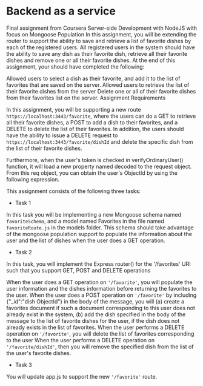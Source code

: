 # Backend as a service 

Final assignment from Coursera Server-side Development with NodeJS with focus on Mongoose Population
In this assignment, you will be extending the router to support the ability to save and retrieve a list of favorite dishes by each of the registered users. All registered users in the system should have the ability to save any dish as their favorite dish, retrieve all their favorite dishes and remove one or all their favorite dishes. At the end of this assignment, your should have completed the following:

Allowed users to select a dish as their favorite, and add it to the list of favorites that are saved on the server.
Allowed users to retrieve the list of their favorite dishes from the server
Delete one or all of their favorite dishes from their favorites list on the server.
Assignment Requirements

In this assignment, you will be supporting a new route `https://localhost:3443/favorite`, where the users can do a GET to retrieve all their favorite dishes, a POST to add a dish to their favorites, and a DELETE to delete the list of their favorites. In addition, the users should have the ability to issue a DELETE request to `https://localhost:3443/favorite/dishId` and delete the specific dish from the list of their favorite dishes.

Furthermore, when the user's token is checked in verifyOrdinaryUser() function, it will load a new property named decoded to the request object. From this req object, you can obtain the user's ObjectId by using the following expression. 

    
This assignment consists of the following three tasks:

- Task 1

In this task you will be implementing a new Mongoose schema named `favoriteSchema`, and a model named Favorites in the file named `favoriteRoute.js` in the models folder. This schema should take advantage of the mongoose population support to populate the information about the user and the list of dishes when the user does a GET operation.

- Task 2

In this task, you will implement the Express router() for the '/favorites' URI such that you support GET, POST and DELETE operations

When the user does a GET operation on `'/favorite'`, you will populate the user information and the dishes information before returning the favorites to the user.
When the user does a POST operation on `'/favorite'` by including {"_id":"dish ObjectId"} in the body of the message, you will (a) create a favorites document if such a document corresponding to this user does not already exist in the system, (b) add the dish specified in the body of the message to the list of favorite dishes for the user, if the dish does not already exists in the list of favorites.
When the user performs a DELETE operation on `'/favorite'`, you will delete the list of favorites corresponding to the user
When the user performs a DELETE operation on `'/favorite/dishId'`, then you will remove the specified dish from the list of the user's favorite dishes.
- Task 3

You will update app.js to support the new `'/favorite'` route.